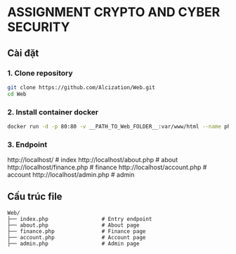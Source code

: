 # ASSIGNMENT CRYPTO AND CYBER SECURITY

## Cài đặt

### 1. Clone repository
```bash
git clone https://github.com/Alcization/Web.git
cd Web

```
### 2. Install container docker
```bash
docker run -d -p 80:80 -v __PATH_TO_Web_FOLDER__:var/www/html --name php-container php:apache

```
### 3. Endpoint
http://localhost/               # index
http://localhost/about.php      # about
http://localhost/finance.php    # finance
http://localhost/account.php    # account
http://localhost/admin.php      # admin


## Cấu trúc file

```
Web/
├── index.php                 # Entry endpoint
├── about.php                 # About page
├── finance.php               # Finance page
├── account.php               # Account page
├── admin.php                 # Admin page
```
